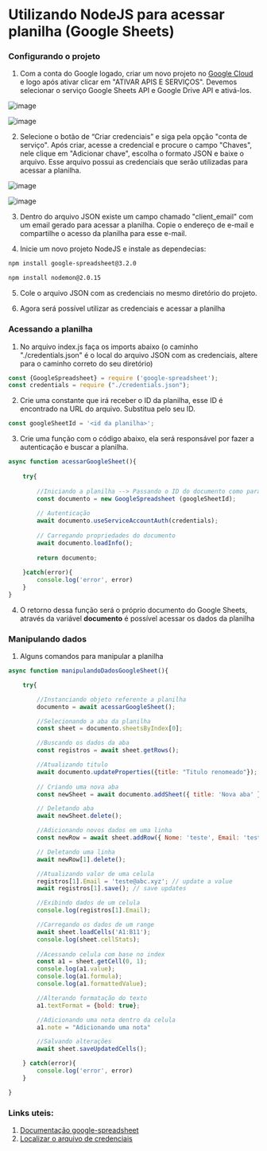 # Utilizando NodeJS para acessar planilha (Google Sheets)

### Configurando o projeto

1. Com a conta do Google logado, criar um novo projeto no [Google Cloud]( https://console.cloud.google.com/apis/dashboard) e logo após ativar clicar em "ATIVAR APIS E SERVIÇOS". Devemos selecionar o serviço Google Sheets API e Google Drive API e ativá-los.

![image](https://user-images.githubusercontent.com/23075005/165371718-0fa0d989-9838-48b3-a2bf-c9f73fabbba7.png)

![image](https://user-images.githubusercontent.com/23075005/165371782-8ae88ed4-ba65-45c2-b2a1-9d5f74dd3148.png)

2. Selecione o botão de “Criar credenciais” e siga pela opção "conta de serviço". Após criar, acesse a credencial e procure o campo "Chaves", nele clique em "Adicionar chave", escolha o formato JSON e baixe o arquivo. Esse arquivo possui as credenciais que serão utilizadas para acessar a planilha.

![image](https://user-images.githubusercontent.com/23075005/165371815-a8998254-5ead-4db4-b1d3-db1f16ed7a1a.png)

![image](https://user-images.githubusercontent.com/23075005/165371854-960395e7-629d-46a9-87a1-60f0561aac67.png)

3. Dentro do arquivo JSON existe um campo chamado "client_email" com um email gerado para acessar a planilha. Copie o endereço de e-mail e compartilhe o acesso da planilha para esse e-mail.

4. Inicie um novo projeto NodeJS e instale as dependecias:
```sh
npm install google-spreadsheet@3.2.0
```
```sh
npm install nodemon@2.0.15
```
5. Cole o arquivo JSON com as credenciais no mesmo diretório do projeto.

6. Agora será possível utilizar as credenciais e acessar a planilha

### Acessando a planilha

1. No arquivo index.js faça os imports abaixo (o caminho "./credentials.json" é o local do arquivo JSON com as credenciais, altere para o caminho correto do seu diretório)
~~~javascript
const {GoogleSpreadsheet} = require ('google-spreadsheet');
const credentials = require ("./credentials.json");
~~~

2. Crie uma constante que irá receber o ID da planilha, esse ID é encontrado na URL do arquivo. Substitua <id da planilha> pelo seu ID.
~~~javascript
const googleSheetId = '<id da planilha>';
~~~
3. Crie uma função com o código abaixo, ela será responsável por fazer a autenticação e buscar a planilha.
~~~javascript
async function acessarGoogleSheet(){
    
    try{
    
        //Iniciando a planilha --> Passando o ID do documento como parâmetro
        const documento = new GoogleSpreadsheet (googleSheetId);
    
        // Autenticação
        await documento.useServiceAccountAuth(credentials);
    
        // Carregando propriedades do documento
        await documento.loadInfo(); 
    
        return documento;
    
    }catch(error){        
        console.log('error', error)
    }
}
~~~
4. O retorno dessa função será o próprio documento do Google Sheets, através da variável **documento** é possível acessar os dados da planilha

### Manipulando dados 

1. Alguns comandos para manipular a planilha 
~~~javascript
async function manipulandoDadosGoogleSheet(){

    try{

        //Instanciando objeto referente a planilha
        documento = await acessarGoogleSheet();

        //Selecionando a aba da planilha
        const sheet = documento.sheetsByIndex[0];

        //Buscando os dados da aba
        const registros = await sheet.getRows();

        //Atualizando titulo
        await documento.updateProperties({title: "Titulo renomeado"});    
        
        // Criando uma nova aba
        const newSheet = await documento.addSheet({ title: 'Nova aba' }); 

        // Deletando aba
        await newSheet.delete();

        //Adicionando novos dados em uma linha
        const newRow = await sheet.addRow({ Nome: 'teste', Email: 'teste@google.com' });

        // Deletando uma linha
        await newRow[1].delete(); 

        //Atualizando valor de uma celula
        registros[1].Email = 'teste@abc.xyz'; // update a value
        await registros[1].save(); // save updates

        //Exibindo dados de um celula
        console.log(registros[1].Email);

        //Carregando os dados de um range
        await sheet.loadCells('A1:B11'); 
        console.log(sheet.cellStats);
        
        //Acessando celula com base no index
        const a1 = sheet.getCell(0, 1); 
        console.log(a1.value);
        console.log(a1.formula);
        console.log(a1.formattedValue);

        //Alterando formatação do texto
        a1.textFormat = {bold: true};

        //Adicionando uma nota dentro da celula
        a1.note = "Adicionando uma nota"

        //Salvando alterações
        await sheet.saveUpdatedCells();

    } catch(error){
        console.log('error', error)
    }   

}
~~~
### Links uteis:
1. [Documentação google-spreadsheet](https://www.npmjs.com/package/google-spreadsheet)
2. [Localizar o arquivo de credenciais](https://www.youtube.com/watch?v=TjYIF45IwjQ)
